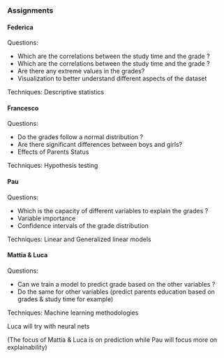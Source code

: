 ### Assignments

#### Federica

Questions:
- Which are the correlations between the study time and the grade ?
- Which are the correlations between the study time and the grade ?
- Are there any extreme values in the grades?
- Visualization to better understand different aspects of the dataset

Techniques: Descriptive statistics

#### Francesco

Questions:
- Do the grades follow a normal distribution ?
- Are there significant differences between boys and girls?
- Effects of Parents Status

Techniques: Hypothesis testing

#### Pau

Questions:
- Which is the capacity of different variables to explain the grades ?
- Variable importance
- Confidence intervals of the grade distribution

Techniques: Linear and Generalized linear models

#### Mattia & Luca

Questions:
- Can we train a model to predict grade based on the other variables ?
- Do the same for other variables (predict parents education based on grades & study time for example)

Techniques: Machine learning methodologies

Luca will try with neural nets

(The focus of Mattia & Luca is on prediction while Pau will focus more on explainability)
